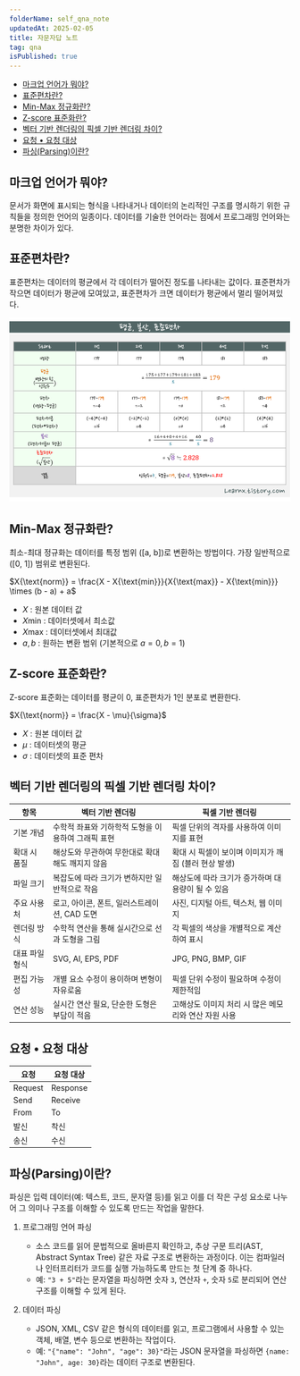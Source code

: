```yaml
---
folderName: self_qna_note
updatedAt: 2025-02-05
title: 자문자답 노트
tag: qna
isPublished: true
---
```


- [마크업 언어가 뭐야?](#마크업-언어가-뭐야)
- [표준편차란?](#표준편차란)
- [Min-Max 정규화란?](#min-max-정규화란)
- [Z-score 표준화란?](#z-score-표준화란)
- [벡터 기반 렌더링의 픽셀 기반 렌더링 차이?](#벡터-기반-렌더링의-픽셀-기반-렌더링-차이)
- [요청 • 요청 대상](#요청--요청-대상)
- [파싱(Parsing)이란?](#파싱parsing이란)

## 마크업 언어가 뭐야?

문서가 화면에 표시되는 형식을 나타내거나 데이터의 논리적인 구조를 명시하기 위한 규칙들을 정의한 언어의 일종이다. 데이터를 기술한 언어라는 점에서 프로그래밍 언어와는 분명한 차이가 있다.

## 표준편차란?

표준편차는 데이터의 평균에서 각 데이터가 떨어진 정도를 나타내는 값이다. 표준편차가 작으면 데이터가 평균에 모여있고, 표준편차가 크면 데이터가 평균에서 멀리 떨어져있다.

![img](images/standard_deviation.png)

## Min-Max 정규화란?

최소-최대 정규화는 데이터를 특정 범위 \([a, b]\)로 변환하는 방법이다. 가장 일반적으로 \([0, 1]\) 범위로 변환된다.

$X{\text{norm}} = \frac{X - X{\text{min}}}{X{\text{max}} - X{\text{min}}} \times (b - a) + a$

- $X$ : 원본 데이터 값
- $X{\text{min}}$ : 데이터셋에서 최소값
- $X{\text{max}}$ : 데이터셋에서 최대값
- $a, b$ : 원하는 변환 범위 (기본적으로 $a=0, b=1$)

## Z-score 표준화란?

Z-score 표준화는 데이터를 평균이 0, 표준편차가 1인 분포로 변환한다.

$X{\text{norm}} = \frac{X - \mu}{\sigma}$

- $X$ : 원본 데이터 값
- $\mu$ : 데이터셋의 평균
- $\sigma$ : 데이터셋의 표준 편차

## 벡터 기반 렌더링의 픽셀 기반 렌더링 차이?

| 항목           | 벡터 기반 렌더링                                   | 픽셀 기반 렌더링                                     |
| -------------- | -------------------------------------------------- | ---------------------------------------------------- |
| 기본 개념      | 수학적 좌표와 기하학적 도형을 이용하여 그래픽 표현 | 픽셀 단위의 격자를 사용하여 이미지를 표현            |
| 확대 시 품질   | 해상도와 무관하여 무한대로 확대해도 깨지지 않음    | 확대 시 픽셀이 보이며 이미지가 깨짐 (블러 현상 발생) |
| 파일 크기      | 복잡도에 따라 크기가 변하지만 일반적으로 작음      | 해상도에 따라 크기가 증가하며 대용량이 될 수 있음    |
| 주요 사용처    | 로고, 아이콘, 폰트, 일러스트레이션, CAD 도면       | 사진, 디지털 아트, 텍스처, 웹 이미지                 |
| 렌더링 방식    | 수학적 연산을 통해 실시간으로 선과 도형을 그림     | 각 픽셀의 색상을 개별적으로 계산하여 표시            |
| 대표 파일 형식 | SVG, AI, EPS, PDF                                  | JPG, PNG, BMP, GIF                                   |
| 편집 가능성    | 개별 요소 수정이 용이하며 변형이 자유로움          | 픽셀 단위 수정이 필요하며 수정이 제한적임            |
| 연산 성능      | 실시간 연산 필요, 단순한 도형은 부담이 적음        | 고해상도 이미지 처리 시 많은 메모리와 연산 자원 사용 |

## 요청 • 요청 대상

| 요청    | 요청 대상 |
| ------- | --------- |
| Request | Response  |
| Send    | Receive   |
| From    | To        |
| 발신    | 착신      |
| 송신    | 수신      |

## 파싱(Parsing)이란?

파싱은 입력 데이터(예: 텍스트, 코드, 문자열 등)를 읽고 이를 더 작은 구성 요소로 나누어 그 의미나 구조를 이해할 수 있도록 만드는 작업을 말한다.

1. 프로그래밍 언어 파싱

   - 소스 코드를 읽어 문법적으로 올바른지 확인하고, 추상 구문 트리(AST, Abstract Syntax Tree) 같은 자료 구조로 변환하는 과정이다. 이는 컴파일러나 인터프리터가 코드를 실행 가능하도록 만드는 첫 단계 중 하나다.
   - 예: `"3 + 5"`라는 문자열을 파싱하면 숫자 `3`, 연산자 `+`, 숫자 `5`로 분리되어 연산 구조를 이해할 수 있게 된다.

2. 데이터 파싱

   - JSON, XML, CSV 같은 형식의 데이터를 읽고, 프로그램에서 사용할 수 있는 객체, 배열, 변수 등으로 변환하는 작업이다.
   - 예: `"{"name": "John", "age": 30}"`라는 JSON 문자열을 파싱하면 `{name: "John", age: 30}`라는 데이터 구조로 변환된다.
